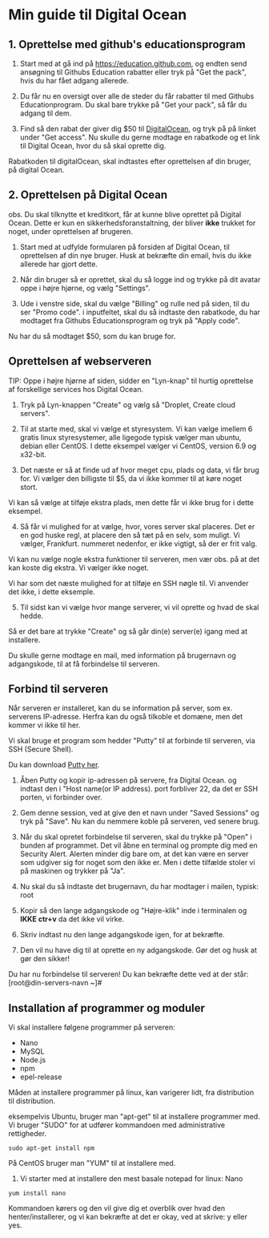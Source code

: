 # Min guide til Digital Ocean

## 1. Oprettelse med github's educationsprogram

1. Start med at gå ind på https://education.github.com, og endten send ansøgning til Githubs Education rabatter eller tryk på "Get the pack", hvis du har fået adgang allerede.

2. Du får nu en oversigt over alle de steder du får rabatter til med Githubs Educationprogram. Du skal bare trykke på "Get your pack", så får du adgang til dem.

3. Find så den rabat der giver dig $50 til [DigitalOcean](www.digitalocean.com/), og tryk på på linket under "Get access". Nu skulle du gerne modtage en rabatkode og et link til Digital Ocean, hvor du så skal oprette dig.

Rabatkoden til digitalOcean, skal indtastes efter oprettelsen af din bruger, på digital Ocean.

## 2. Oprettelsen på Digital Ocean

obs. Du skal tilknytte et kreditkort, får at kunne blive oprettet på Digital Ocean. Dette er kun en sikkerhedsforanstaltning, der bliver __ikke__ trukket for noget, under oprettelsen af brugeren.

1. Start med at udfylde formularen på forsiden af Digital Ocean, til oprettelsen af din nye bruger. Husk at bekræfte din email, hvis du ikke allerede har gjort dette.

2. Når din bruger så er oprettet, skal du så logge ind og trykke på dit avatar oppe i højre hjørne, og vælg "Settings".

3. Ude i venstre side, skal du vælge "Billing" og rulle ned på siden, til du ser "Promo code". i inputfeltet, skal du så indtaste den rabatkode, du har modtaget fra Githubs Educationsprogram og tryk på "Apply code".

Nu har du så modtaget $50, som du kan bruge for.

## Oprettelsen af webserveren

TIP: Oppe i højre hjørne af siden, sidder en "Lyn-knap" til hurtig oprettelse af forskellige services hos Digital Ocean.

1. Tryk på Lyn-knappen "Create" og vælg så "Droplet, Create cloud servers".

2. Til at starte med, skal vi vælge et styresystem. Vi kan vælge imellem 6 gratis linux styresystemer, alle ligegode typisk vælger man ubuntu, debian eller CentOS. I dette eksempel vælger vi CentOS, version 6.9 og x32-bit.

3. Det næste er så at finde ud af hvor meget cpu, plads og data, vi får brug for. Vi vælger den billigste til $5, da vi ikke kommer til at køre noget stort.

Vi kan så vælge at tilføje ekstra plads, men dette får vi ikke brug for i dette eksempel.

4. Så får vi mulighed for at vælge, hvor, vores server skal placeres. Det er en god huske regl, at placere den så tæt på en selv, som muligt. Vi vælger, Frankfurt. nummeret nedenfor, er ikke vigtigt, så der er frit valg.

Vi kan nu vælge nogle ekstra funktioner til serveren, men vær obs. på at det kan koste dig ekstra. Vi vælger ikke noget.

Vi har som det næste mulighed for at tilføje en SSH nøgle til. Vi anvender det ikke, i dette eksemple.

5. Til sidst kan vi vælge hvor mange serverer, vi vil oprette og hvad de skal hedde.

Så er det bare at trykke "Create" og så går din(e) server(e) igang med at installere. 

Du skulle gerne modtage en mail, med information på brugernavn og adgangskode, til at få forbindelse til serveren.

## Forbind til serveren

Når serveren er installeret, kan du se information på server, som ex. serverens IP-adresse.
Herfra kan du også tilkoble et domæne, men det kommer vi ikke til her.

Vi skal bruge et program som hedder "Putty" til at forbinde til serveren, via SSH (Secure Shell). 

Du kan download [Putty her](http://www.putty.org).

1. Åben Putty og kopir ip-adressen på servere, fra Digital Ocean. og indtast den i "Host name(or IP address). port forbliver 22, da det er SSH porten, vi forbinder over.

2. Gem denne session, ved at give den et navn under "Saved Sessions" og tryk på "Save". Nu kan du nemmere koble på serveren, ved senere brug.

3. Når du skal opretet forbindelse til serveren, skal du trykke på "Open" i bunden af programmet. Det vil åbne en terminal og prompte dig med en Security Alert. Alerten minder dig bare om, at det kan være en server som udgiver sig for noget som den ikke er. Men i dette tilfælde stoler vi på maskinen og trykker på "Ja".

4. Nu skal du så indtaste det brugernavn, du har modtager i mailen, typisk: root

5. Kopir så den lange adgangskode og "Højre-klik" inde i terminalen og __IKKE ctr+v__ da det ikke vil virke.

6. Skriv indtast nu den lange adgangskode igen, for at bekræfte.

7. Den vil nu have dig til at oprette en ny adgangskode. Gør det og husk at gør den sikker! 

Du har nu forbindelse til serveren! Du kan bekræfte dette ved at der står: 
[root@din-servers-navn ~]#

## Installation af programmer og moduler

Vi skal installere følgene programmer på serveren:

* Nano
* MySQL
* Node.js
* npm
* epel-release

Måden at installere programmer på linux, kan varigerer lidt, fra distribution til distribution.

eksempelvis Ubuntu, bruger man "apt-get" til at installere programmer med.
Vi bruger "SUDO" for at udfører kommandoen med administrative rettigheder.
```
sudo apt-get install npm
```
På CentOS bruger man "YUM" til at installere med.

1. Vi starter med at installere den mest basale notepad for linux: Nano

```
yum install nano
```

Kommandoen kørers og den vil give dig et overblik over hvad den henter/installerer, og vi kan bekræfte at det er okay, ved at skrive: y eller yes.

